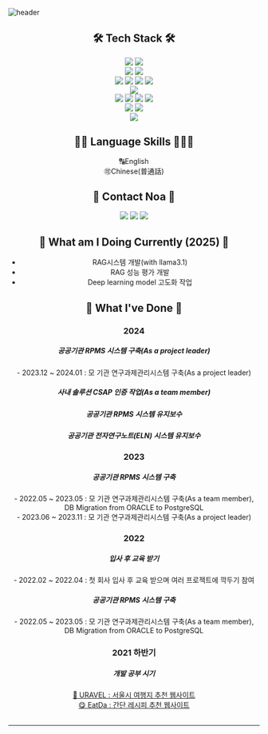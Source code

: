 ![header](https://capsule-render.vercel.app/api?type=waving&color=auto&height=300&section=header&text=Noa_HR_Nam&fontSize=90)
<div align="center">
<h2> 🛠 Tech Stack 🛠 </h2>

<img src="https://img.shields.io/badge/Python-008B8B?style=flat-square&logo=Python&logoColor=white"/>
<img src="https://img.shields.io/badge/Java-007396?style=flat-square&logo=Java&logoColor=white"/>
<br/>
<img src="https://img.shields.io/badge/Spring-6DB33F?style=flat-square&logo=Spring&logoColor=white"/>
<img src="https://img.shields.io/badge/Mybatis-1F4056?style=flat-square&logo=Mybatis&logoColor=white"/>
<br/>
<img src="https://img.shields.io/badge/Oracle-F80000?style=flat-square&logo=Oracle&logoColor=white"/>
<img src="https://img.shields.io/badge/MySql-4479A1?style=flat-square&logo=MySql&logoColor=white"/>
<img src="https://img.shields.io/badge/PostgreSQL-4169E1?style=flat-square&logo=PostgreSQL&logoColor=white"/>
<img src="https://img.shields.io/badge/MariaDB-003545?style=flat-square&logo=MariaDB&logoColor=white"/>
<br/>
<img src="https://img.shields.io/badge/JSP-F86001?style=flat-square&logo=JSP&logoColor=white"/>
<br/>
<img src="https://img.shields.io/badge/React-439BB3?style=flat-square&logo=React&logoColor=white"/>
<img src="https://img.shields.io/badge/JavaScript-F7DF1E?style=flat-square&logo=JavaScript&logoColor=white"/>
<img src="https://img.shields.io/badge/JQuery-0769AD?style=flat-square&logo=jQuery&logoColor=white"/>
<img src="https://img.shields.io/badge/Ajax-0094F5?style=flat-square&logo=Ajax&logoColor=white"/>
<br/>
<img src="https://img.shields.io/badge/HTML5-E34F26?style=flat-square&logo=HTML5&logoColor=white"/>
<img src="https://img.shields.io/badge/CSS3-1572B6?style=flat-square&logo=CSS3&logoColor=white"/>
<br/>
<img src="https://img.shields.io/badge/Linux-333333?style=flat-square&logo=Linux&logoColor=white"/>
<br/>
<h2> 🙆🏻 Language Skills 🧑🏻‍💻 </h2>
🔠English<br>
🉑Chinese(普通話)
<br>
<h2>🌳 Contact Noa 🌳</h2>
<a href="mailto:nnoadev@gmail.com"><img src="https://img.shields.io/badge/nnoadev@gmail.com-EA4335?style=flat-square&logo=Gmail&logoColor=white"/></a>
<a href="https://www.threads.net/@noa.dev"><img src="https://img.shields.io/badge/noa.dev-000000?style=flat-square&logo=Threads&logoColor=white"/></a>
<a href="https://www.instagram.com/noa.dev"><img src="https://img.shields.io/badge/noa.dev-8134AF?style=flat-square&logo=Instagram&logoColor=white"/></a>

<br>
<h2>🤝 What am I Doing Currently (2025) 🤝</h2>
<ul>
  <li>RAG시스템 개발(with llama3.1)</li>
  <li>RAG 성능 평가 개발</li>
  <li>Deep learning model 고도화 작업</li>
</ul>

<h2>🤝 What I've Done 🤝</h2>
<h3>2024</h3>
<h5>공공기관 RPMS 시스템 구축(As a project leader)</h5>
- 2023.12 ~ 2024.01 : 모 기관 연구과제관리시스템 구축(As a project leader)<br/>
<h5>사내 솔루션 CSAP 인증 작업(As a team member)</h5>
<h5>공공기관 RPMS 시스템 유지보수</h5>
<h5>공공기관 전자연구노트(ELN) 시스템 유지보수</h5>
<h3>2023</h3>
<h5>공공기관 RPMS 시스템 구축</h5>
- 2022.05 ~ 2023.05 : 모 기관 연구과제관리시스템 구축(As a team member),<br/> 
                           DB Migration from ORACLE to PostgreSQL<br/>
- 2023.06 ~ 2023.11 : 모 기관 연구과제관리시스템 구축(As a project leader)<br/>
<h3>2022</h3>
<h5>입사 후 교육 받기</h5>
- 2022.02 ~ 2022.04 : 첫 회사 입사 후 교육 받으며 여러 프로젝트에 깍두기 참여<br/>
<h5>공공기관 RPMS 시스템 구축</h5>
- 2022.05 ~ 2023.05 : 모 기관 연구과제관리시스템 구축(As a team member),<br/> 
                           DB Migration from ORACLE to PostgreSQL<br/>

<h3>2021 하반기</h3>
<h5>개발 공부 시기</h5>
<a href="https://github.com/noasued/URAVEL">🧳 URAVEL : 서울시 여행지 추천 웹사이트</a><br/>
<a href="https://github.com/noasued/EatDa">😋 EatDa : 간단 레시피 추천 웹사이트</a>
</div>
<br>
<hr>


